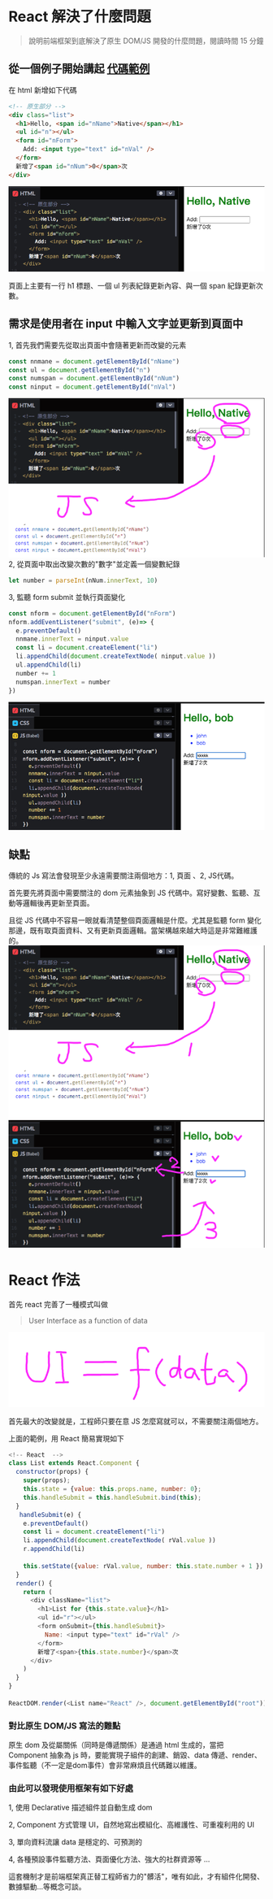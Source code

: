 # React 解決了什麼問題

> 說明前端框架到底解決了原生 DOM/JS 開發的什麼問題，閱讀時間 15 分鐘

## 從一個例子開始講起 [代碼範例](https://codepen.io/JohnKeng/pen/YzraJKz)

在 html 新增如下代碼
```html
<!-- 原生部分 -->
<div class="list">
  <h1>Hello, <span id="nName">Native</span></h1>
  <ul id="n"></ul>
  <form id="nForm">
    Add: <input type="text" id="nVal" />
  </form>
  新增了<span id="nNum">0</span>次
</div>
```
![](./md-img/1.png)

頁面上主要有一行 h1 標題、一個 ul 列表紀錄更新內容、與一個 span 紀錄更新次數。

## 需求是使用者在 input 中輸入文字並更新到頁面中

1, 首先我們需要先從取出頁面中會隨著更新而改變的元素
```js
const nnmane = document.getElementById("nName")
const ul = document.getElementById("n")
const numspan = document.getElementById("nNum")
const ninput = document.getElementById("nVal")
```
![](./md-img/2.png)
2, 從頁面中取出改變次數的"數字"並定義一個變數紀錄
```js
let number = parseInt(nNum.innerText, 10)
```

3, 監聽 form submit 並執行頁面變化

```js
const nform = document.getElementById("nForm")
nform.addEventListener("submit", (e)=> {
  e.preventDefault()
  nnmane.innerText = ninput.value
  const li = document.createElement("li")
  li.appendChild(document.createTextNode( ninput.value ))
  ul.appendChild(li)
  number += 1
  numspan.innerText = number
})
```
![](./md-img/3.png)


## 缺點

傳統的 Js 寫法會發現至少永遠需要關注兩個地方：1, 頁面 、2, JS代碼。

首先要先將頁面中需要關注的 dom 元素抽象到 JS 代碼中。寫好變數、監聽、互動等邏輯後再更新至頁面。

且從 JS 代碼中不容易一眼就看清楚整個頁面邏輯是什麼。尤其是監聽 form 變化那邊，既有取頁面資料、又有更新頁面邏輯。當架構越來越大時這是非常難維護的。
![](./md-img/4.png)

# React 作法

首先 react 完善了一種模式叫做
> User Interface as a function of data

![](./md-img/5.png)

首先最大的改變就是，工程師只要在意 JS 怎麼寫就可以，不需要關注兩個地方。

上面的範例，用 React 簡易實現如下
```js
<!-- React  -->
class List extends React.Component {
  constructor(props) {
    super(props);
    this.state = {value: this.props.name, number: 0};
    this.handleSubmit = this.handleSubmit.bind(this);
  }
   handleSubmit(e) {
    e.preventDefault()
    const li = document.createElement("li")
    li.appendChild(document.createTextNode( rVal.value ))
    r.appendChild(li)
     
    this.setState({value: rVal.value, number: this.state.number + 1 })
  }
  render() {
    return (
      <div className="list">
        <h1>List for {this.state.value}</h1>
        <ul id="r"></ul>
        <form onSubmit={this.handleSubmit}>
          Name: <input type="text" id="rVal" />
        </form>
        新增了<span>{this.state.number}</span>次
      </div>
    )
  }
}

ReactDOM.render(<List name="React" />, document.getElementById("root"))
```

### 對比原生 DOM/JS 寫法的難點

原生 dom 及從屬關係（同時是傳遞關係）是通過 html 生成的，當把 Component 抽象為 js 時，要能實現子組件的創建、銷毀、data 傳遞、render、事件監聽（不一定是dom事件）會非常麻煩且代碼難以維護。


### 由此可以發現使用框架有如下好處

1, 使用 Declarative 描述組件並自動生成 dom

2, Component 方式管理 UI，自然地寫出模組化、高維護性、可重複利用的 UI

3, 單向資料流讓 data 是穩定的、可預測的

4, 各種預設事件監聽方法、頁面優化方法、強大的社群資源等 ...

這套機制才是前端框架真正替工程師省力的"髒活"，唯有如此，才有組件化開發、數據驅動...等概念可談。
